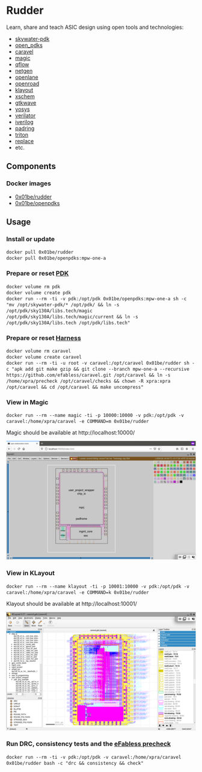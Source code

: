 # Rudder

Learn, share and teach ASIC design using open tools and technologies:

 - [skywater-pdk](https://skywater-pdk.readthedocs.io/)
 - [open_pdks](http://www.opencircuitdesign.com/open_pdks/)
 - [caravel](https://github.com/efabless/caravel/)
 - [magic](http://opencircuitdesign.com/magic/)
 - [qflow](http://opencircuitdesign.com/qflow/)
 - [netgen](http://opencircuitdesign.com/netgen/)
 - [openlane](https://github.com/efabless/openlane/)
 - [openroad](https://theopenroadproject.org/)
 - [klayout](https://www.klayout.de/)
 - [xschem](http://repo.hu/projects/xschem/)
 - [gtkwave](http://gtkwave.sourceforge.net/)
 - [yosys](http://www.clifford.at/yosys/)
 - [verilator](https://www.veripool.org/wiki/verilator)
 - [iverilog](http://iverilog.icarus.com/)
 - [padring](https://github.com/YosysHQ/padring)
 - [triton](https://github.com/The-OpenROAD-Project/TritonRoute)
 - [replace](https://github.com/The-OpenROAD-Project/RePlAce)
 - etc.

## Components

### Docker images

 - [0x01be/rudder](https://hub.docker.com/r/0x01be/rudder/)
 - [0x01be/openpdks](https://hub.docker.com/r/0x01be/openpdks/) 

## Usage

### Install or update

```
docker pull 0x01be/rudder
docker pull 0x01be/openpdks:mpw-one-a
```

### Prepare or reset [PDK](https://skywater-pdk.readthedocs.io/)

```
docker volume rm pdk
docker volume create pdk
docker run --rm -ti -v pdk:/opt/pdk 0x01be/openpdks:mpw-one-a sh -c "mv /opt/skywater-pdk/* /opt/pdk/ && ln -s /opt/pdk/sky130A/libs.tech/magic /opt/pdk/sky130A/libs.tech/magic/current && ln -s /opt/pdk/sky130A/libs.tech /opt/pdk/libs.tech"
```

### Prepare or reset [Harness](https://github.com/efabless/caravel/)

```
docker volume rm caravel
docker volume create caravel
docker run --rm -ti -u root -v caravel:/opt/caravel 0x01be/rudder sh -c "apk add git make gzip && git clone --branch mpw-one-a --recursive https://github.com/efabless/caravel.git /opt/caravel && ln -s /home/xpra/precheck /opt/caravel/checks && chown -R xpra:xpra /opt/caravel && cd /opt/caravel && make uncompress"
```

### View in Magic

```
docker run --rm --name magic -ti -p 10000:10000 -v pdk:/opt/pdk -v caravel:/home/xpra/caravel -e COMMAND=m 0x01be/rudder
```

Magic should be available at http://localhost:10000/

![Magic screenshot](screenshots/magic.png)

### View in KLayout

```
docker run --rm --name klayout -ti -p 10001:10000 -v pdk:/opt/pdk -v caravel:/home/xpra/caravel -e COMMAND=k 0x01be/rudder
```

Klayout should be available at http://localhost:10001/

![KLayout screenshot](screenshots/klayout.png)

### Run DRC, consistency tests and the [eFabless precheck](https://github.com/efabless/open_mpw_precheck)

```
docker run --rm -ti -v pdk:/opt/pdk -v caravel:/home/xpra/caravel 0x01be/rudder bash -c "drc && consistency && check"
```


